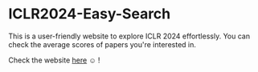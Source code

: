 # ICLR2024-Easy-Search
This is a user-friendly website to explore ICLR 2024 effortlessly. You can check the average scores of papers you're interested in.

Check the website [here](https://chu0802.github.io/ICLR2024-Easy-Search) :relaxed: !
